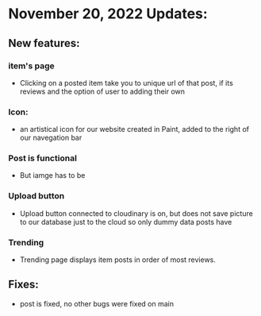 # November 20, 2022 Updates:

## New features:

### item's page

- Clicking on a posted item take you to unique url of that post, if its reviews and the option of user to adding their own

### Icon:

- an artistical icon for our website created in Paint, added to the right of our navegation bar

### Post is functional 

- But iamge has to be 

### Upload button

- Upload button connected to cloudinary is on, but does not save picture to our database just to the cloud so only dummy data posts have 

### Trending

- Trending page displays item posts in order of most reviews.

## Fixes:

- post is fixed, no other bugs were fixed on main
